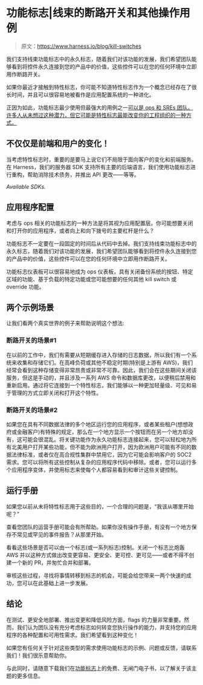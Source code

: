 # 功能标志|线束的断路开关和其他操作用例

> 原文：<https://www.harness.io/blog/kill-switches>

我们支持线束功能标志中的永久标志，随着我们对该功能的发展，我们希望团队能够看到将控件永久连接到您的产品中的价值，这些控件可以在您的任何环境中立即用作断路开关。

如果你最近才接触到特性标志，你可能不知道特性标志作为一个概念已经存在了很长时间，并且可以很容易地被看作是应用配置系统的一种进化。

正因为如此，功能标志最少使用但最强大的用例之一[可以是 ops 和 SREs 团队。许多人从未想过这种潜力，但它可能是特性标志最能改变你的工程组织的一种方式。](https://harness.io/blog/feature-flag-use-cases/)

## 不仅仅是前端和用户的变化！

当考虑特性标志时，重要的是要马上说它们不局限于面向客户的变化和前端服务。在 Harness，我们的服务器 SDK 支持所有主要的后端语言，我们使用功能标志进行重构，帮助消除技术债务，并推出 API 更改——等等。

*Available SDKs.*

## 应用程序配置

考虑与 ops 相关的功能标志的一种方法是将其视为应用配置层。你可能想要关闭和打开你的应用程序，或者向上和向下拨号的主要杠杆是什么？

功能标志不一定要在一段固定的时间后从代码中去掉。我们支持线束功能标志中的永久标志，随着我们对该功能的发展，我们希望团队能够看到将控件永久连接到您的产品中的价值，这些控件可以在您的任何环境中立即用作断路开关。

功能标志仪表板可以很容易地成为 ops 仪表板，具有关闭备份系统的按钮、特定区域的功能、基于负载的特定功能或您可能想要的任何其他 kill switch 或 override 功能。

## 两个示例场景

让我们看两个真实世界的例子来帮助说明这个想法:

### 断路开关的场景#1

在以前的工作中，我们有需要从短期缓存进入存储的日志数据，所以我们有一个系统来收集和存储它们。在高峰负荷或其他不稳定时期(特别是上游有 AWS)，我们经常会看到这种存储变得非常昂贵或非常不可靠。因此，我们会在这些期间关闭该服务，但这是手动的，并且涉及一系列 AWS 命令和数据库更改，以便稍后禁用和重新启用。通过将它连接到一个特性标志，我们能够以一种更加轻量级、可见和易于管理的方式立即关闭和打开这个特性。

### 断路开关的场景#2

如果您在具有不同数据法律的多个地区运行您的应用程序，或者某些租户(想想政府或金融客户)有特殊的规定，那么在一个地方显示一个按钮而在另一个地方却没有，这可能会很混乱。将关键功能作为永久功能标志连接起来，您可以轻松地为所有北美用户打开某些功能，但不能为欧洲用户打开，因为欧洲用户可能有不同的数据法律标准，或者仅在高合规性集群中禁用它，因为它可能会影响客户的 SOC2 需求。您可以将所有这些控制从复杂的应用程序代码中移除。或者，您可以运行多个应用程序变体，并使用标志来使每个人都容易看到和审计这些关键控制。

## 运行手册

如果您以前从未将特性标志用于这些目的，一个合理的问题是，“我该从哪里开始呢？”

查看您团队的运营手册可能会有所帮助。如果你没有操作手册，有没有一个地方保存不常见或罕见的事件报告？从那里开始。

看看这些场景是否可以由一个标志(或一系列标志)控制。关闭一个标志比炮轰 AWS 并以这种方式做出改变更容易、更安全、更可控、更可见——或者不得不创建一个新的 PR，并匆忙合并和部署。

审核这些过程，寻找将事情转移到标志的机会，可能会给您带来一两个快速的成功，您可以在此基础上进一步发展。

## 结论

在测试、更安全地部署、推出变更和降低风险方面，flags 的力量非常重要。然而，我们认为团队没有充分考虑标志如何转变您执行操作的能力，并支持您的应用程序的各种配置和可用性需求。我们希望看到这种变化！

如果您有任何关于针对这些类型的需求使用功能标志的示例、问题或反馈，请联系我们！我们很乐意帮助你。

与此同时，请随意下载我们在[功能标志](https://harness.io/learn/ebooks/ebook-feature-flags-101/)上的免费、无闸门电子书，以了解关于该主题的更多信息。